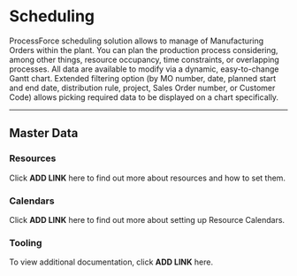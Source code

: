 # Scheduling

ProcessForce scheduling solution allows to manage of Manufacturing Orders within the plant. You can plan the production process considering, among other things, resource occupancy, time constraints, or overlapping processes. All data are available to modify via a dynamic, easy-to-change Gantt chart. Extended filtering option (by MO number, date, planned start and end date, distribution rule, project, Sales Order number, or Customer Code) allows picking required data to be displayed on a chart specifically.

---

## Master Data

### Resources

Click **ADD LINK** here to find out more about resources and how to set them.

### Calendars

Click **ADD LINK** here to find out more about setting up Resource Calendars.

### Tooling

To view additional documentation, click **ADD LINK** here.